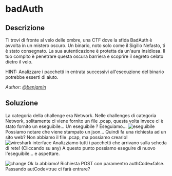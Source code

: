  # badAuth

## Descrizione
Ti trovi di fronte al velo delle ombre, una CTF dove la sfida BadAuth è avvolta in un mistero oscuro. Un binario, noto solo come il Sigillo Nefasto, ti è stato consegnato. La sua autenticazione è protetta da un'aura insidiosa. Il tuo compito è penetrare questa oscura barriera e scoprire il segreto celato dietro il velo.

HINT: Analizzare i pacchetti in entrata successivi all'esecuzione del binario potrebbe esserti di aiuto.

*Author: [@benjamin](https://github.com/b3nj4m1no)*

## Soluzione
La categoria della challenge era Network.
Nelle challenges di categoria Network, solitamente ci viene fornito un file .pcap, questa volta invece ci è stato fornito un eseguibile... Un eseguibile ?
Eseguiamo...
![eseguibile](https://i.postimg.cc/2S8PWfSr/eseguibile.png)
Possiamo notare che viene stampato un json... Quindi fa una richiesta ad un sito web?
Non abbiamo il file .pcap, ma possiamo crearlo!
![wireshark interface](https://i.postimg.cc/qB6BtyZj/wireshark.png)
Analizziamo tutti i pacchetti che arrivano sulla scheda di rete! (Cliccando su any)
A questo punto possiamo eseguire di nuovo l'eseguibile... e aspettare.

![change](https://i.postimg.cc/MGzXVHjX/change.png)
Ok la abbiamo! Richiesta POST con paramentro authCode=false.
Passando autCode=true ci farà entrare?

